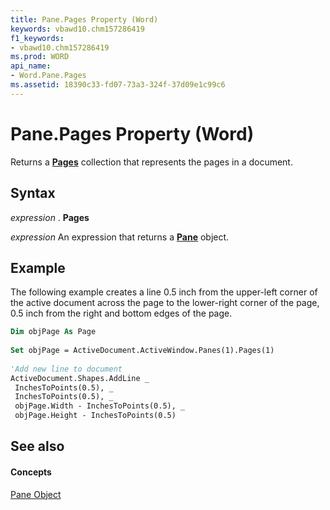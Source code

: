 ```yaml
---
title: Pane.Pages Property (Word)
keywords: vbawd10.chm157286419
f1_keywords:
- vbawd10.chm157286419
ms.prod: WORD
api_name:
- Word.Pane.Pages
ms.assetid: 18390c33-fd07-73a3-324f-37d09e1c99c6
---
```



# Pane.Pages Property (Word)

Returns a  **[Pages](pages-object-word.md)** collection that represents the pages in a document.


## Syntax

 _expression_ . **Pages**

 _expression_ An expression that returns a **[Pane](pane-object-word.md)** object.


## Example

The following example creates a line 0.5 inch from the upper-left corner of the active document across the page to the lower-right corner of the page, 0.5 inch from the right and bottom edges of the page.


```vb
Dim objPage As Page 
 
Set objPage = ActiveDocument.ActiveWindow.Panes(1).Pages(1) 
 
'Add new line to document 
ActiveDocument.Shapes.AddLine _ 
 InchesToPoints(0.5), _ 
 InchesToPoints(0.5), _ 
 objPage.Width - InchesToPoints(0.5), _ 
 objPage.Height - InchesToPoints(0.5) 

```


## See also


#### Concepts


[Pane Object](pane-object-word.md)

